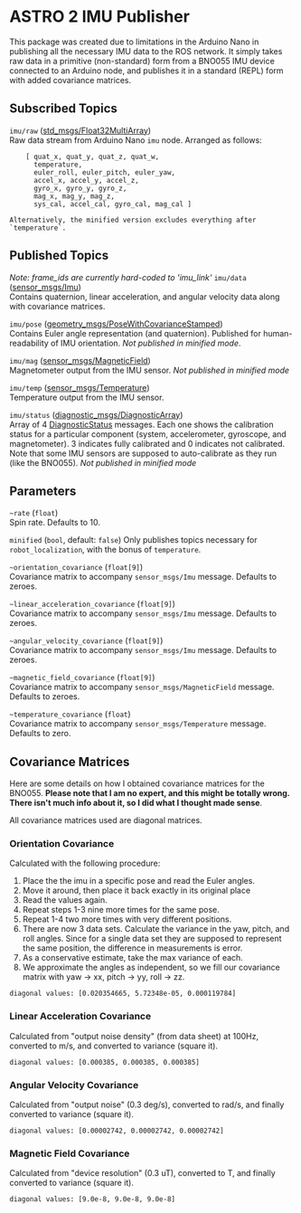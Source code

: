 # ASTRO 2 IMU Publisher

This package was created due to limitations in the Arduino Nano in publishing all the necessary IMU data to the ROS network. It simply takes raw data in a primitive (non-standard) form from a BNO055 IMU device connected to an Arduino node, and publishes it in a standard (REPL) form with added covariance matrices.

## Subscribed Topics
`imu/raw` ([std_msgs/Float32MultiArray](http://docs.ros.org/jade/api/std_msgs/html/msg/Float32MultiArray.html))  
    Raw data stream from Arduino Nano `imu` node. Arranged as follows:
```
    [ quat_x, quat_y, quat_z, quat_w, 
      temperature,
  	  euler_roll, euler_pitch, euler_yaw, 
 	  accel_x, accel_y, accel_z, 
  	  gyro_x, gyro_y, gyro_z, 
  	  mag_x, mag_y, mag_z,
  	  sys_cal, accel_cal, gyro_cal, mag_cal ]
```  
	Alternatively, the minified version excludes everything after `temperature`.

## Published Topics
*Note: frame_ids are currently hard-coded to 'imu_link'*
`imu/data` ([sensor_msgs/Imu](http://docs.ros.org/melodic/api/sensor_msgs/html/msg/Imu.html))  
	Contains quaternion, linear acceleration, and angular velocity data along with covariance matrices.  

`imu/pose` ([geometry_msgs/PoseWithCovarianceStamped](http://docs.ros.org/lunar/api/geometry_msgs/html/msg/PoseWithCovarianceStamped.html))  
	Contains Euler angle representation (and quaternion). Published for human-readability of IMU orientation. *Not published in minified mode*. 

`imu/mag` ([sensor_msgs/MagneticField](http://docs.ros.org/melodic/api/sensor_msgs/html/msg/MagneticField.html))  
	Magnetometer output from the IMU sensor. *Not published in minified mode*

`imu/temp` ([sensor_msgs/Temperature](http://docs.ros.org/melodic/api/sensor_msgs/html/msg/Temperature.html))  
	Temperature output from the IMU sensor.

`imu/status` ([diagnostic_msgs/DiagnosticArray](http://docs.ros.org/api/diagnostic_msgs/html/msg/DiagnosticArray.html))  
	Array of 4 [DiagnosticStatus](http://docs.ros.org/api/diagnostic_msgs/html/msg/DiagnosticStatus.html) messages. Each one shows the calibration status for a particular component (system, accelerometer, gyroscope, and magnetometer). 3 indicates fully calibrated and 0 indicates not calibrated. Note that some IMU sensors are supposed to auto-calibrate as they run (like the BNO055). *Not published in minified mode*

## Parameters

`~rate` (`float`)  
	Spin rate. Defaults to 10.

`minified` (`bool`, default: `false`)
	Only publishes topics necessary for `robot_localization`, with the bonus of `temperature`.

`~orientation_covariance` (`float[9]`)  
	Covariance matrix to accompany `sensor_msgs/Imu` message. Defaults to zeroes.

`~linear_acceleration_covariance` (`float[9]`)  
	Covariance matrix to accompany `sensor_msgs/Imu` message. Defaults to zeroes.

`~angular_velocity_covariance` (`float[9]`)  
	Covariance matrix to accompany `sensor_msgs/Imu` message. Defaults to zeroes.

`~magnetic_field_covariance` (`float[9]`)  
	Covariance matrix to accompany `sensor_msgs/MagneticField` message. Defaults to zeroes.

`~temperature_covariance` (`float`)  
	Covariance matrix to accompany `sensor_msgs/Temperature` message. Defaults to zero.


## Covariance Matrices

Here are some details on how I obtained covariance matrices for the BNO055. **Please note that I am no expert, and this might be totally wrong. There isn't much info about it, so I did what I thought made sense**.

All covariance matrices used are diagonal matrices.

### Orientation Covariance

Calculated with the following procedure:
1. Place the the imu in a specific pose and read the Euler angles.
2. Move it around, then place it back exactly in its original place
3. Read the values again.
4. Repeat steps 1-3 nine more times for the same pose.
5. Repeat 1-4 two more times with very different positions.
6. There are now 3 data sets. Calculate the variance in the yaw, pitch, and roll angles. Since for a single data set they are supposed to represent the same position, the difference in measurements is error.
7. As a conservative estimate, take the max variance of each.
8. We approximate the angles as independent, so we fill our covariance matrix with yaw -> xx, pitch -> yy, roll -> zz.

`diagonal values: [0.020354665, 5.72348e-05, 0.000119784]`

### Linear Acceleration Covariance

Calculated from "output noise density" (from data sheet) at 100Hz, converted to m/s, and converted to variance (square it).

`diagonal values: [0.000385, 0.000385, 0.000385]`


### Angular Velocity Covariance

Calculated from "output noise" (0.3 deg/s), converted to rad/s, and finally converted to variance (square it).

`diagonal values: [0.00002742, 0.00002742, 0.00002742]`

### Magnetic Field Covariance

Calculated from "device resolution" (0.3 uT), converted to T, and finally converted to variance (square it).

`diagonal values: [9.0e-8, 9.0e-8, 9.0e-8]`
